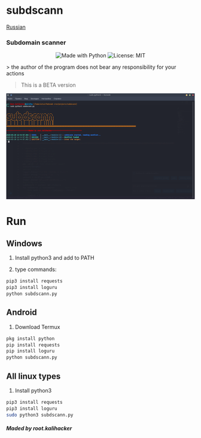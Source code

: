 # subdscann
[Russian](readme-rus.md) 

###                   Subdomain scanner
<p align="center">
    <img alt="Made with Python" src="https://img.shields.io/badge/Made%20with-Python-%23FFD242?logo=python&logoColor=white"> 
    <img alt="License: MIT" src="https://img.shields.io/badge/License-MIT-yellow.svg" target="_blank" />

</p>
> the author of the program does not bear any responsibility for your actions

> This is a BETA version

![subdscann](https://github.com/KSNT2008ARTUR/subdscann/blob/master/subdscann_demo.png "subdscann")

#                            Run
## Windows

1. Install python3 and add to PATH

2. type commands:
```cmd
pip3 install requests
pip3 install loguru
python subdscann.py
```

## Android
1. Download Termux
``` bash
pkg install python
pip install requests
pip install loguru
python subdscann.py
```

## All linux types
1. Install python3
``` bash
pip3 install requests
pip3 install loguru
sudo python3 subdscann.py
```
##### Maded by root.kalihacker
